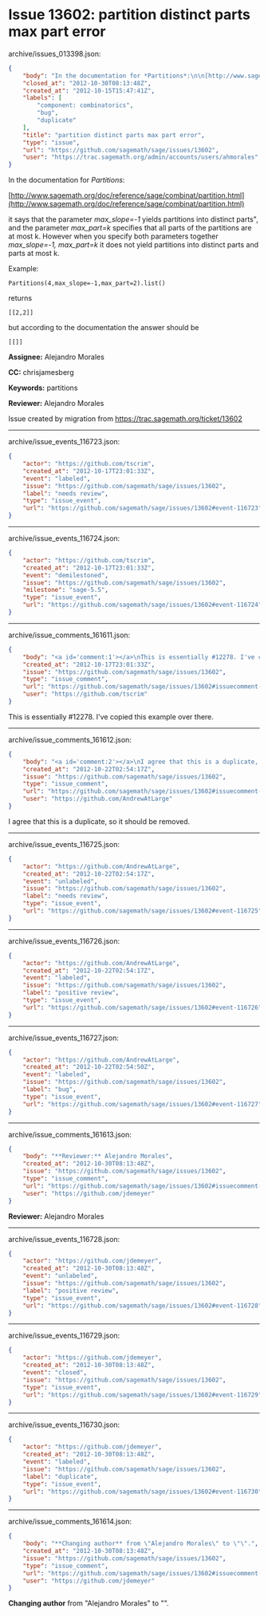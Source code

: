 # Issue 13602: partition distinct parts max part error

archive/issues_013398.json:
```json
{
    "body": "In the documentation for *Partitions*:\n\n[http://www.sagemath.org/doc/reference/sage/combinat/partition.html](http://www.sagemath.org/doc/reference/sage/combinat/partition.html)\n\nit says that the parameter *max_slope=-1* yields partitions into distinct parts\", and the parameter *max_part=k* specifies that all parts of the partitions are at most k. However when you specify both parameters together *max_slope=-1, max_part=k* it does not yield partitions into distinct parts and parts at most k.\n\nExample:\n\n```\nPartitions(4,max_slope=-1,max_part=2).list()\n```\n\nreturns\n\n```\n[[2,2]]\n```\n\nbut according to the documentation the answer should be \n\n```\n[[]]\n```\n\n**Assignee:** Alejandro Morales\n\n**CC:**  chrisjamesberg\n\n**Keywords:** partitions\n\n**Reviewer:** Alejandro Morales\n\nIssue created by migration from https://trac.sagemath.org/ticket/13602\n\n",
    "closed_at": "2012-10-30T08:13:48Z",
    "created_at": "2012-10-15T15:47:41Z",
    "labels": [
        "component: combinatorics",
        "bug",
        "duplicate"
    ],
    "title": "partition distinct parts max part error",
    "type": "issue",
    "url": "https://github.com/sagemath/sage/issues/13602",
    "user": "https://trac.sagemath.org/admin/accounts/users/ahmorales"
}
```
In the documentation for *Partitions*:

[http://www.sagemath.org/doc/reference/sage/combinat/partition.html](http://www.sagemath.org/doc/reference/sage/combinat/partition.html)

it says that the parameter *max_slope=-1* yields partitions into distinct parts", and the parameter *max_part=k* specifies that all parts of the partitions are at most k. However when you specify both parameters together *max_slope=-1, max_part=k* it does not yield partitions into distinct parts and parts at most k.

Example:

```
Partitions(4,max_slope=-1,max_part=2).list()
```

returns

```
[[2,2]]
```

but according to the documentation the answer should be 

```
[[]]
```

**Assignee:** Alejandro Morales

**CC:**  chrisjamesberg

**Keywords:** partitions

**Reviewer:** Alejandro Morales

Issue created by migration from https://trac.sagemath.org/ticket/13602





---

archive/issue_events_116723.json:
```json
{
    "actor": "https://github.com/tscrim",
    "created_at": "2012-10-17T23:01:33Z",
    "event": "labeled",
    "issue": "https://github.com/sagemath/sage/issues/13602",
    "label": "needs review",
    "type": "issue_event",
    "url": "https://github.com/sagemath/sage/issues/13602#event-116723"
}
```



---

archive/issue_events_116724.json:
```json
{
    "actor": "https://github.com/tscrim",
    "created_at": "2012-10-17T23:01:33Z",
    "event": "demilestoned",
    "issue": "https://github.com/sagemath/sage/issues/13602",
    "milestone": "sage-5.5",
    "type": "issue_event",
    "url": "https://github.com/sagemath/sage/issues/13602#event-116724"
}
```



---

archive/issue_comments_161611.json:
```json
{
    "body": "<a id='comment:1'></a>\nThis is essentially #12278. I've copied this example over there.",
    "created_at": "2012-10-17T23:01:33Z",
    "issue": "https://github.com/sagemath/sage/issues/13602",
    "type": "issue_comment",
    "url": "https://github.com/sagemath/sage/issues/13602#issuecomment-161611",
    "user": "https://github.com/tscrim"
}
```

<a id='comment:1'></a>
This is essentially #12278. I've copied this example over there.



---

archive/issue_comments_161612.json:
```json
{
    "body": "<a id='comment:2'></a>\nI agree that this is a duplicate, so it should be removed.",
    "created_at": "2012-10-22T02:54:17Z",
    "issue": "https://github.com/sagemath/sage/issues/13602",
    "type": "issue_comment",
    "url": "https://github.com/sagemath/sage/issues/13602#issuecomment-161612",
    "user": "https://github.com/AndrewAtLarge"
}
```

<a id='comment:2'></a>
I agree that this is a duplicate, so it should be removed.



---

archive/issue_events_116725.json:
```json
{
    "actor": "https://github.com/AndrewAtLarge",
    "created_at": "2012-10-22T02:54:17Z",
    "event": "unlabeled",
    "issue": "https://github.com/sagemath/sage/issues/13602",
    "label": "needs review",
    "type": "issue_event",
    "url": "https://github.com/sagemath/sage/issues/13602#event-116725"
}
```



---

archive/issue_events_116726.json:
```json
{
    "actor": "https://github.com/AndrewAtLarge",
    "created_at": "2012-10-22T02:54:17Z",
    "event": "labeled",
    "issue": "https://github.com/sagemath/sage/issues/13602",
    "label": "positive review",
    "type": "issue_event",
    "url": "https://github.com/sagemath/sage/issues/13602#event-116726"
}
```



---

archive/issue_events_116727.json:
```json
{
    "actor": "https://github.com/AndrewAtLarge",
    "created_at": "2012-10-22T02:54:50Z",
    "event": "labeled",
    "issue": "https://github.com/sagemath/sage/issues/13602",
    "label": "bug",
    "type": "issue_event",
    "url": "https://github.com/sagemath/sage/issues/13602#event-116727"
}
```



---

archive/issue_comments_161613.json:
```json
{
    "body": "**Reviewer:** Alejandro Morales",
    "created_at": "2012-10-30T08:13:48Z",
    "issue": "https://github.com/sagemath/sage/issues/13602",
    "type": "issue_comment",
    "url": "https://github.com/sagemath/sage/issues/13602#issuecomment-161613",
    "user": "https://github.com/jdemeyer"
}
```

**Reviewer:** Alejandro Morales



---

archive/issue_events_116728.json:
```json
{
    "actor": "https://github.com/jdemeyer",
    "created_at": "2012-10-30T08:13:48Z",
    "event": "unlabeled",
    "issue": "https://github.com/sagemath/sage/issues/13602",
    "label": "positive review",
    "type": "issue_event",
    "url": "https://github.com/sagemath/sage/issues/13602#event-116728"
}
```



---

archive/issue_events_116729.json:
```json
{
    "actor": "https://github.com/jdemeyer",
    "created_at": "2012-10-30T08:13:48Z",
    "event": "closed",
    "issue": "https://github.com/sagemath/sage/issues/13602",
    "type": "issue_event",
    "url": "https://github.com/sagemath/sage/issues/13602#event-116729"
}
```



---

archive/issue_events_116730.json:
```json
{
    "actor": "https://github.com/jdemeyer",
    "created_at": "2012-10-30T08:13:48Z",
    "event": "labeled",
    "issue": "https://github.com/sagemath/sage/issues/13602",
    "label": "duplicate",
    "type": "issue_event",
    "url": "https://github.com/sagemath/sage/issues/13602#event-116730"
}
```



---

archive/issue_comments_161614.json:
```json
{
    "body": "**Changing author** from \"Alejandro Morales\" to \"\".",
    "created_at": "2012-10-30T08:13:48Z",
    "issue": "https://github.com/sagemath/sage/issues/13602",
    "type": "issue_comment",
    "url": "https://github.com/sagemath/sage/issues/13602#issuecomment-161614",
    "user": "https://github.com/jdemeyer"
}
```

**Changing author** from "Alejandro Morales" to "".
